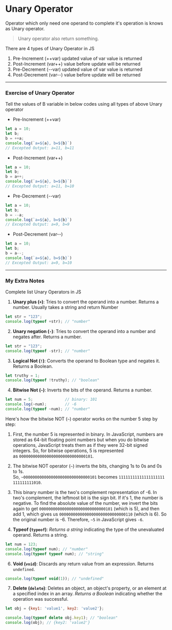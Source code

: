 # Unary Operator

Operator which only need one operand to complete it's operation is knows as Unary operator.

> Unary operator also return something.

There are 4 types of Unary Operator in JS
1. Pre-Increment  (++var)  updated value of var value is returned
2. Post-Increment (var++)  value before update will be returned
3. Pre-Decrement  (--var)  updated value of var value is returned
4. Post-Decrement (var--)  value before update will be returned

---

### Exercise of Unary Operator

Tell the values of B variable in below codes using all types of above Unary operator

- Pre-Increment (++var)
```javascript
let a = 10;
let b;
b = ++a;
console.log(`a=${a}, b=${b}`)
// Excepted Output: a=11, b=11
```

- Post-Increment (var++)
```javascript
let a = 10;
let b;
b = a++;
console.log(`a=${a}, b=${b}`)
// Excepted Output: a=11, b=10
```

- Pre-Decrement (--var)
```javascript
let a = 10;
let b;
b = --a;
console.log(`a=${a}, b=${b}`)
// Excepted Output: a=9, b=9
```

- Post-Decrement (var--)
```javascript
let a = 10;
let b;
b = a--;
console.log(`a=${a}, b=${b}`)
// Excepted Output: a=9, b=10
```

---
### My Extra Notes

Complete list Unary Operators in JS

1. **Unary plus (`+`)**: Tries to convert the operand into a number. Returns a number. Usually takes a string and return Number
```javascript
let str = "123";
console.log(typeof +str); // "number"
```

2. **Unary negation (`-`)**: Tries to convert the operand into a number and negates after. Returns a number.
```javascript
let str = "123";
console.log(typeof -str); // "number"
```

3. **Logical Not (`!`)**: Converts the operand to Boolean type and negates it. Returns a Boolean.
```javascript
let truthy = 1;
console.log(typeof !truthy); // "boolean"
```

4. **Bitwise Not (`~`)**: Inverts the bits of the operand. Returns a number.
```javascript
let num = 5;              // binary: 101
console.log(~num);        // -6 
console.log(typeof ~num); // "number"
```

Here's how the bitwise NOT (`~`) operator works on the number 5 step by step:

1. First, the number 5 is represented in binary. In JavaScript, numbers are stored as 64-bit floating point numbers but when you do bitwise operations, JavaScript treats them as if they were 32-bit signed integers. So, for bitwise operations, 5 is represented as `00000000000000000000000000000101`.
2. The bitwise NOT operator (`~`) inverts the bits, changing 1s to 0s and 0s to 1s. So, `~00000000000000000000000000000101` becomes `11111111111111111111111111111010`.
3. This binary number is the two's complement representation of -6. In two's complement, the leftmost bit is the sign bit. If it's 1, the number is negative. To find the absolute value of the number, we invert the bits again to get `00000000000000000000000000000101` (which is 5), and then add 1, which gives us `00000000000000000000000000000110` (which is 6). So the original number is -6.
Therefore, `~5` in JavaScript gives `-6`.

5. **Typeof (`typeof`)**: *Returns a string* indicating the type of the unevaluated operand. Returns a string.
```javascript
let num = 123;
console.log(typeof num); // "number"
console.log(typeof typeof num); // "string"
```

6. **Void (`void`)**: Discards any return value from an expression. Returns `undefined`.
```javascript
console.log(typeof void(1)); // "undefined"
```

7. **Delete (`delete`)**: Deletes an object, an object's property, or an element at a specified index in an array. *Returns a Boolean* indicating whether the operation was successful.
```javascript
let obj = {key1: 'value1', key2: 'value2'};

console.log(typeof delete obj.key1); // "boolean"
console.log(obj); // {key2: 'value2'}
```
